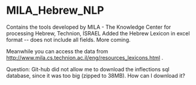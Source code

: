 # MILA_Hebrew_NLP
Contains the tools developed by MILA - The Knowledge Center for processing Hebrew, Technion, ISRAEL
Added the Hebrew Lexicon in excel format -- does not include all fields. 
More coming.

Meanwhile you can access the data from http://www.mila.cs.technion.ac.il/eng/resources_lexicons.html .

Question: Git-hub did not allow me to download the inflections sql database, since it was too big (zipped to 38MB). How can I download it?

